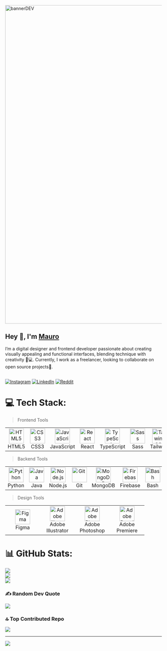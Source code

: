  <img width="1024" alt="bannerDEV" src="https://github.com/user-attachments/assets/c887dbcd-766b-4e53-98cd-81002dbff139">

<h2>Hey 👋, I'm <a href="https://www.linkedin.com/in/mauro-pepa-dev/">Mauro</a></h2>
I’m a digital designer and frontend developer passionate about creating visually appealing and functional interfaces, blending technique with creativity 🎨💻. Currently, I work as a freelancer, looking to collaborate on open source projects🌟.<br><br>

[![Instagram](https://img.shields.io/badge/Instagram-%23E4405F.svg?logo=Instagram&logoColor=white)](https://instagram.com/https://www.reddit.com/user/PEPAXD640/) [![LinkedIn](https://img.shields.io/badge/LinkedIn-%230077B5.svg?logo=linkedin&logoColor=white)](https://linkedin.com/in/https://www.linkedin.com/in/mauro-pepa-dev/) [![Reddit](https://img.shields.io/badge/Reddit-%23FF4500.svg?logo=Reddit&logoColor=white)](https://reddit.com/user/https://www.reddit.com/user/PEPAXD640/) 

# 💻 Tech Stack:
> Frontend Tools
<table style="border-collapse: collapse; width: 100%;">
  <tr>
    <td align="center" width="96" style="border: none;">
      <a href="#tech-html5">
        <img src="https://cdn.jsdelivr.net/gh/devicons/devicon/icons/html5/html5-original.svg" width="48" height="48" alt="HTML5" />
      </a>
      <br>HTML5
    </td>
    <td align="center" width="96" style="border: none;">
      <a href="#tech-css3">
        <img src="https://cdn.jsdelivr.net/gh/devicons/devicon/icons/css3/css3-original.svg" width="48" height="48" alt="CSS3" />
      </a>
      <br>CSS3
    </td>
    <td align="center" width="96" style="border: none;">
      <a href="#tech-js">
        <img src="https://cdn.jsdelivr.net/gh/devicons/devicon/icons/javascript/javascript-original.svg" width="48" height="48" alt="JavaScript" />
      </a>
      <br>JavaScript
    </td>
    <td align="center" width="96" style="border: none;">
      <a href="#tech-react">
        <img src="https://cdn.jsdelivr.net/gh/devicons/devicon/icons/react/react-original.svg" width="48" height="48" alt="React" />
      </a>
      <br>React
    </td>
    <td align="center" width="96" style="border: none;">
      <a href="#tech-typescript">
        <img src="https://cdn.jsdelivr.net/gh/devicons/devicon/icons/typescript/typescript-original.svg" width="48" height="48" alt="TypeScript" />
      </a>
      <br>TypeScript
    </td>
    <td align="center" width="96" style="border: none;">
      <a href="#tech-sass">
        <img src="https://cdn.jsdelivr.net/gh/devicons/devicon/icons/sass/sass-original.svg" width="48" height="48" alt="Sass" />
      </a>
      <br>Sass
    </td>
    <td align="center" width="96" style="border: none;">
      <a href="#tech-tailwind">
        <img src="https://upload.wikimedia.org/wikipedia/commons/d/d5/Tailwind_CSS_Logo.svg" width="48" height="48" alt="Tailwind CSS" />
      </a>
      <br>Tailwind
    </td>
    <td align="center" width="96" style="border: none;">
      <a href="#tech-bootstrap">
        <img src="https://cdn.jsdelivr.net/gh/devicons/devicon/icons/bootstrap/bootstrap-original.svg" width="48" height="48" alt="Bootstrap" />
      </a>
      <br>Bootstrap
    </td>
    <td align="center" width="96" style="border: none;">
      <a href="#tech-wordpress">
        <img src="https://cdn.jsdelivr.net/gh/devicons/devicon/icons/wordpress/wordpress-original.svg" width="48" height="48" alt="WordPress" />
      </a>
      <br>WordPress
    </td>
  </tr>
</table>

> Backend Tools
<table style="border-collapse: collapse; width: 100%;">
  <tr>
    <td align="center" width="96" style="border: none;">
      <a href="#tech-python">
        <img src="https://cdn.jsdelivr.net/gh/devicons/devicon/icons/python/python-original.svg" width="48" height="48" alt="Python" />
      </a>
      <br>Python
    </td>
    <td align="center" width="96" style="border: none;">
      <a href="#tech-java">
        <img src="https://cdn.jsdelivr.net/gh/devicons/devicon/icons/java/java-original.svg" width="48" height="48" alt="Java" />
      </a>
      <br>Java
    </td>
    <td align="center" width="96" style="border: none;">
      <a href="#tech-nodejs">
        <img src="https://cdn.jsdelivr.net/gh/devicons/devicon/icons/nodejs/nodejs-original.svg" width="48" height="48" alt="Node.js" />
      </a>
      <br>Node.js
    </td>
    <td align="center" width="96" style="border: none;">
      <a href="#tech-git">
        <img src="https://cdn.jsdelivr.net/gh/devicons/devicon/icons/git/git-original.svg" width="48" height="48" alt="Git" />
      </a>
      <br>Git
    </td>
    <td align="center" width="96" style="border: none;">
      <a href="#tech-mongodb">
        <img src="https://cdn.jsdelivr.net/gh/devicons/devicon/icons/mongodb/mongodb-original.svg" width="48" height="48" alt="MongoDB" />
      </a>
      <br>MongoDB
    </td>
    <td align="center" width="96" style="border: none;">
      <a href="#tech-firebase">
        <img src="https://cdn.jsdelivr.net/gh/devicons/devicon/icons/firebase/firebase-plain.svg" width="48" height="48" alt="Firebase" />
      </a>
      <br>Firebase
    </td>
    <td align="center" width="96" style="border: none;">
      <a href="#tech-bash">
        <img src="https://cdn.jsdelivr.net/gh/devicons/devicon/icons/bash/bash-original.svg" width="48" height="48" alt="Bash" />
      </a>
      <br>Bash
    </td>
  </tr>
</table>

> Design Tools
<table style="border-collapse: collapse; width: 100%;">
  <tr>
    <td align="center" width="96" style="border: none;">
      <a href="#tech-figma">
        <img src="https://cdn.jsdelivr.net/gh/devicons/devicon/icons/figma/figma-original.svg" width="48" height="48" alt="Figma" />
      </a>
      <br>Figma
    </td>
    <td align="center" width="96" style="border: none;">
      <a href="#tech-adobe-illustrator">
        <img src="https://cdn.jsdelivr.net/gh/devicons/devicon/icons/illustrator/illustrator-plain.svg" width="48" height="48" alt="Adobe Illustrator" />
      </a>
      <br>Adobe Illustrator
    </td>
    <td align="center" width="96" style="border: none;">
      <a href="#tech-adobe-photoshop">
        <img src="https://cdn.jsdelivr.net/gh/devicons/devicon/icons/photoshop/photoshop-original.svg" width="48" height="48" alt="Adobe Photoshop" />
      </a>
      <br>Adobe Photoshop
    </td>
    <td align="center" width="96" style="border: none;">
      <a href="#tech-adobe-premiere">
        <img src="https://cdn.jsdelivr.net/gh/devicons/devicon/icons/premierepro/premierepro-original.svg" width="48" height="48" alt="Adobe Premiere" />
      </a>
      <br>Adobe Premiere
    </td>
  </tr>
</table>

# 📊 GitHub Stats:
![](https://github-readme-stats.vercel.app/api?username=PEPAXD&theme=dark&hide_border=true&include_all_commits=false&count_private=false)<br/>
![](https://github-readme-streak-stats.herokuapp.com/?user=PEPAXD&theme=dark&hide_border=true)<br/>
![](https://github-readme-stats.vercel.app/api/top-langs/?username=PEPAXD&theme=dark&hide_border=true&include_all_commits=false&count_private=false&layout=compact)

### ✍️ Random Dev Quote
![](https://quotes-github-readme.vercel.app/api?type=horizontal&theme=dark)

### 🔝 Top Contributed Repo
![](https://github-contributor-stats.vercel.app/api?username=PEPAXD&limit=5&theme=holi&combine_all_yearly_contributions=true)

---
[![](https://visitcount.itsvg.in/api?id=PEPAXD&icon=0&color=12)](https://visitcount.itsvg.in)

<!-- Proudly created with GPRM ( https://gprm.itsvg.in ) -->
